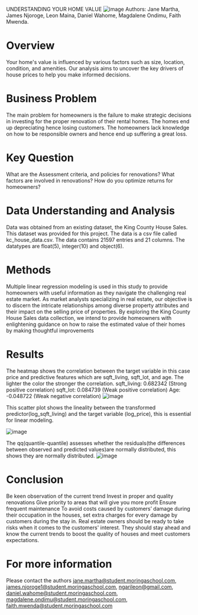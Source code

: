  UNDERSTANDING YOUR HOME VALUE
 ![image](https://github.com/Jane133/Group_7_Phase_2_Project/assets/144534856/ecadae7a-23f3-4245-870a-83b299074a73)
Authors: Jane Martha, James Njoroge, Leon Maina, Daniel Wahome, Magdalene Ondimu, Faith Mwenda.
# Overview
Your home's value is influenced by various factors such as size, location, condition, and amenities. Our analysis aims to uncover the key drivers of house prices to help you make informed decisions.
# Business Problem
The main problem for homeowners is the failure to make strategic decisions in investing for the proper renovation of their rental homes. The homes end up depreciating hence losing customers. The homeowners lack knowledge on how to be responsible owners and hence end up suffering a great loss.
# Key Question
What are the Assessment criteria, and policies for renovations?
What factors are involved in renovations?
How do you optimize returns for homeowners?
# Data Understanding and Analysis
Data was obtained from an existing dataset, the King County House Sales. This dataset was provided for this project. The data is a csv file called kc_house_data.csv. 
The data contains 21597 entries and 21 columns. The datatypes are float(5), integer(10) and object(6). 
# Methods
Multiple linear regression modeling is used in this study to provide homeowners with useful information as they navigate the challenging real estate market. As market analysts specializing in real estate, our objective is to discern the intricate relationships among diverse property attributes and their impact on the selling price of properties. By exploring the King County House Sales data collection, we intend to provide homeowners with enlightening guidance on how to raise the estimated value of their homes by making thoughtful improvements
# Results
The heatmap shows the correlation between the target variable in this case price and predictive features which are sqft_living, sqft_lot, and age.
The lighter the color the stronger the correlation.
sqft_living: 0.682342 (Strong positive correlation) sqft_lot: 0.084739 (Weak positive correlation) Age: -0.048722 (Weak negative correlation)
![image](https://github.com/Jane133/Group_7_Phase_2_Project/assets/144534856/e5b18691-da8c-4327-b9b4-bf4a5e503354)


This scatter plot shows the lineality between the transformed predictor(log_sqft_living) and the target variable (log_price), this is essential for linear modeling.

![image](https://github.com/Jane133/Group_7_Phase_2_Project/assets/144534856/7a1f64c9-222e-4d59-a403-447ceda908c0)

The qq(quantile-quantile) assesses whether the residuals(the differences between observed and predicted values)are normally distributed, this shows they are normally distributed.
![image](https://github.com/Jane133/Group_7_Phase_2_Project/assets/144534856/cca42834-6fb9-4dbb-9f35-d00cf9f334d1)


# Conclusion
Be keen observation of the current trend
Invest in proper and quality renovations
Give priority to areas that will give you more profit
Ensure frequent maintenance
To avoid costs caused by customers’ damage during their occupation in the houses, set extra charges for every damage by customers during the stay in.
Real estate owners should be ready to take risks when it comes to the customers' interest. They should stay ahead and know the current trends to boost the quality of houses and meet customers expectations.
# For more information
Please contact the authors jane.martha@student.moringaschool.com, james.njoroge1@student.moringaschool.com, ngarileon@gmail.com, daniel.wahome@student.moringaschool.com, magdalene.ondimu@student.moringaschool.com, faith.mwenda@student.moringaschool.com


